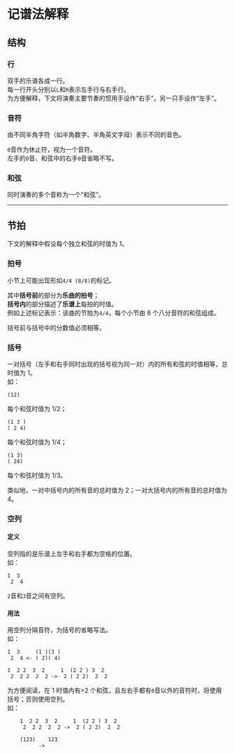 # 记谱法解释

## 结构

### 行

双手的乐谱各成一行。  
每一行开头分别以`L`和`R`表示左手行与右手行。  
为方便解释，下文将演奏主要节奏的惯用手设作“右手”，另一只手设作“左手”。

### 音符

由不同半角字符（如半角数字、半角英文字母）表示不同的音色。

`0`音作为休止符，视为一个音符。  
左手的`0`音、和弦中的右手`0`音省略不写。

### 和弦

同时演奏的多个音称为一个“和弦”。

---

## 节拍

下文的解释中假设每个独立和弦的时值为 1。

### 拍号

小节上可能出现形如`4/4 (8/8)`的标记。

其中**括号前**的部分为**乐曲的拍号**；  
**括号内**的部分描述了**乐谱上**每拍的时值。  
例如上述标记表示：该曲的节拍为`4/4`，每个小节由 8 个八分音符的和弦组成。

括号前与括号中的分数值必须相等。

### 括号

一对括号（左手和右手同时出现的括号视为同一对）内的所有和弦的时值相等，总时值为 1。  
如：

```
(12)
```

每个和弦时值为 1/2；

```
(1 3 )
( 2 4)
```

每个和弦时值为 1/4；

```
(1 3)
( 24)
```

每个和弦时值为 1/3。

类似地，一对中括号内的所有音的总时值为 2；一对大括号内的所有音的总时值为 4。

### 空列

#### 定义

空列指的是乐谱上左手和右手都为空格的位置。  
如：

```
1  3
 2  4
```

`2`音和`3`音之间有空列。

#### 用法

用空列分隔音符，为括号的省略写法。  
如：

```
1  3     (1 )(3 )
 2  4 <- ( 2)( 4)
```

```
1  2 2  3  2     1  (2 2 ) 3  2
 2  2 2  2  2 ->  2 ( 2 2)  2  2
```

为方便阅读，在 1 时值内有>2 个和弦，且左右手都有`0`音以外的音符时，将使用括号；否则使用空列。  
如：

```
    1  2 2  3  2     1  (2 2 ) 3  2
     2  2 2  2  2 ->  2 ( 2 2)  2  2
```

```
    (123)    123
          ->
```
